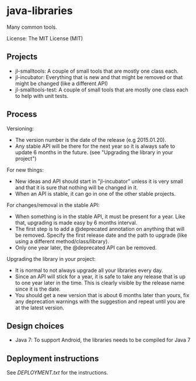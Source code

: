 java-libraries
==============

Many common tools.

License: The MIT License (MIT)


Projects
--------

- jl-smalltools: A couple of small tools that are mostly one class each.
- jl-incubator: Everything that is new and that might be removed or that might be changed (like a different API)
- jl-smalltools-test: A couple of small tools that are mostly one class each to help with unit tests.

Process
-------

Versioning:
- The version number is the date of the release (e.g 2015.01.20).
- Any stable API will be there for the next year so it is always safe to update 6 months in the future. (see "Upgrading the library in your project")

For new things:
- New ideas and API should start in "jl-incubator" unless it is very small and that it is sure that nothing will be changed in it.
- When an API is stable, it can go in one of the other stable projects.

For changes/removal in the stable API:
- When something is in the stable API, it must be present for a year. Like that, upgrading is made easy by 6 months interval.
- The first step is to add a @deprecated annotation on anything that will be removed. Specify the first release date and the path to upgrade (like using a different method/class/library).
- Only one year later, the @deprecated API can be removed.

Upgrading the library in your project:
- It is normal to not always upgrade all your libraries every day.
- Since an API will stick for a year, it is safe to take any release that is up to one year later in the time. This is clearly visible by the release name since it is the date.
- You should get a new version that is about 6 months later than yours, fix any deprecation warnings with the suggestion and repeat until you are at the latest version.


Design choices
--------------

- Java 7: To support Android, the libraries needs to be compiled for Java 7


Deployment instructions
-----------------------

See *DEPLOYMENT.txt* for the instructions.
